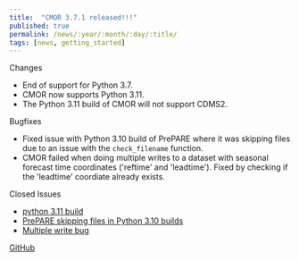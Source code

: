 ```yaml
---
title:  "CMOR 3.7.1 released!!!"
published: true
permalink: /news/:year/:month/:day/:title/
tags: [news, getting_started]
---
```


Changes
* End of support for Python 3.7.
* CMOR now supports Python 3.11.
* The Python 3.11 build of CMOR will not support CDMS2.

Bugfixes
* Fixed issue with Python 3.10 build of PrePARE where it was skipping files due to an issue with the `check_filename` function.
* CMOR failed when doing multiple writes to a dataset with seasonal forecast time coordinates ('reftime' and 'leadtime').  Fixed by checking if the 'leadtime' coordiate already exists.

Closed Issues
* [python 3.11 build](https://github.com/PCMDI/cmor/issues/669)
* [PrePARE skipping files in Python 3.10 builds](https://github.com/PCMDI/cmor/issues/670)
* [Multiple write bug](https://github.com/PCMDI/cmor/pull/680)

[GitHub](https://github.com/PCMDI/cmor/releases/tag/3.7.1)
